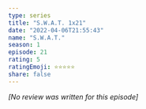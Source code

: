 ```yaml
---
type: series
title: "S.W.A.T. 1x21"
date: "2022-04-06T21:55:43"
name: "S.W.A.T."
season: 1
episode: 21
rating: 5
ratingEmoji: ⭐️⭐️⭐️⭐️⭐️
share: false
---
```


_[No review was written for this episode]_
